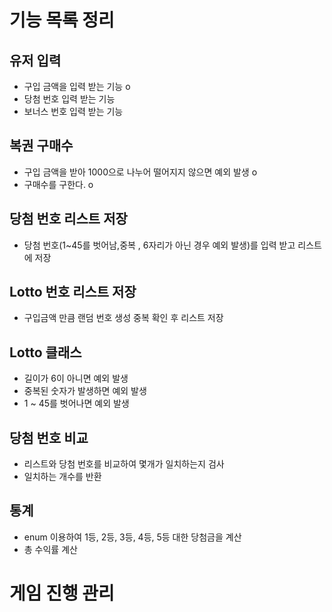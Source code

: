 # 기능 목록 정리

## 유저 입력
- 구입 금액을 입력 받는 기능 o
- 당첨 번호 입력 받는 기능
- 보너스 번호 입력 받는 기능

## 복권 구매수
- 구입 금액을 받아 1000으로 나누어 떨어지지 않으면 예외 발생 o
- 구매수를 구한다. o

## 당첨 번호 리스트 저장
- 당첨 번호(1~45를 벗어남,중복 , 6자리가 아닌 경우 예외 발생)를 입력 받고 리스트에 저장

## Lotto 번호 리스트 저장
- 구입금액 만큼 랜덤 번호 생성 중복 확인 후 리스트 저장

## Lotto 클래스
- 길이가 6이 아니면 예외 발생
- 중복된 숫자가 발생하면 예외 발생
- 1 ~ 45를 벗어나면 예외 발생

## 당첨 번호 비교
- 리스트와 당첨 번호를 비교하여 몇개가 일치하는지 검사
- 일치하는 개수를 반환


## 통계
- enum 이용하여 1등, 2등, 3등, 4등, 5등 대한 당첨금을 계산
- 총 수익률 계산

# 게임 진행 관리
